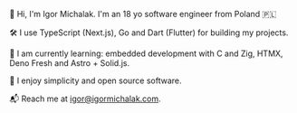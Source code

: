 👋 Hi, I'm Igor Michalak. I'm an 18 yo software engineer from Poland 🇵🇱

🛠️ I use TypeScript (Next.js), Go and Dart (Flutter) for building my projects.

🧠 I am currently learning: embedded development with C and Zig, HTMX, Deno Fresh and Astro + Solid.js.

💖 I enjoy simplicity and open source software.

📬 Reach me at igor@igormichalak.com.
